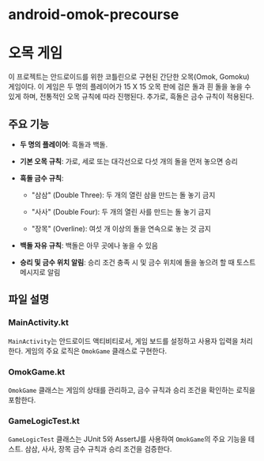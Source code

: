 # android-omok-precourse

# 오목 게임

이 프로젝트는 안드로이드를 위한 코틀린으로 구현된 간단한 오목(Omok, Gomoku) 게임이다. 
이 게임은 두 명의 플레이어가 15 X 15 오목 판에 검은 돌과 흰 돌을 놓을 수 있게 하며, 전통적인 오목 규칙에 따라 진행된다. 추가로, 흑돌은 금수 규칙이 적용된다.


## 주요 기능

- **두 명의 플레이어**: 흑돌과 백돌.
  
- **기본 오목 규칙**: 가로, 세로 또는 대각선으로 다섯 개의 돌을 먼저 놓으면 승리
- **흑돌 금수 규칙**:
  - "삼삼" (Double Three): 두 개의 열린 삼을 만드는 돌 놓기 금지
    
  - "사사" (Double Four): 두 개의 열린 사를 만드는 돌 놓기 금지
  - "장목" (Overline): 여섯 개 이상의 돌을 연속으로 놓는 것 금지
- **백돌 자유 규칙**: 백돌은 아무 곳에나 놓을 수 있음
- **승리 및 금수 위치 알림**: 승리 조건 충족 시 및 금수 위치에 돌을 놓으려 할 때 토스트 메시지로 알림



## 파일 설명

### MainActivity.kt

`MainActivity`는 안드로이드 액티비티로서, 게임 보드를 설정하고 사용자 입력을 처리한다. 게임의 주요 로직은 `OmokGame` 클래스로 구현한다.

### OmokGame.kt

`OmokGame` 클래스는 게임의 상태를 관리하고, 금수 규칙과 승리 조건을 확인하는 로직을 포함한다.

### GameLogicTest.kt

`GameLogicTest` 클래스는 JUnit 5와 AssertJ를 사용하여 `OmokGame`의 주요 기능을 테스트. 삼삼, 사사, 장목 금수 규칙과 승리 조건을 검증한다.
